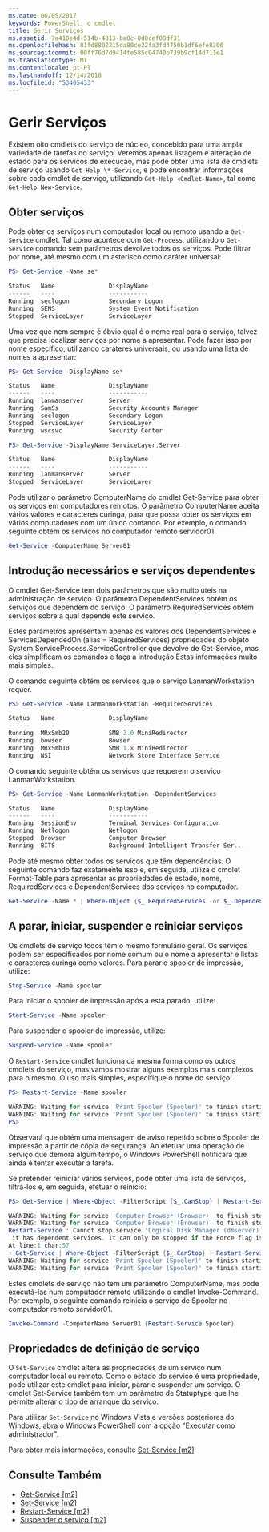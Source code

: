 ```yaml
---
ms.date: 06/05/2017
keywords: PowerShell, o cmdlet
title: Gerir Serviços
ms.assetid: 7a410e4d-514b-4813-ba0c-0d8cef88df31
ms.openlocfilehash: 81fd8802215da80ce22fa3fd4750b1df6efe8206
ms.sourcegitcommit: 00ff76d7d9414fe585c04740b739b9cf14d711e1
ms.translationtype: MT
ms.contentlocale: pt-PT
ms.lasthandoff: 12/14/2018
ms.locfileid: "53405433"
---
```

# <a name="managing-services"></a>Gerir Serviços

Existem oito cmdlets do serviço de núcleo, concebido para uma ampla variedade de tarefas do serviço. Veremos apenas listagem e alteração de estado para os serviços de execução, mas pode obter uma lista de cmdlets de serviço usando `Get-Help \*-Service`, e pode encontrar informações sobre cada cmdlet de serviço, utilizando `Get-Help <Cmdlet-Name>`, tal como `Get-Help New-Service`.

## <a name="getting-services"></a>Obter serviços

Pode obter os serviços num computador local ou remoto usando a `Get-Service` cmdlet. Tal como acontece com `Get-Process`, utilizando o `Get-Service` comando sem parâmetros devolve todos os serviços. Pode filtrar por nome, até mesmo com um asterisco como caráter universal:

```powershell
PS> Get-Service -Name se*

Status   Name               DisplayName
------   ----               -----------
Running  seclogon           Secondary Logon
Running  SENS               System Event Notification
Stopped  ServiceLayer       ServiceLayer
```

Uma vez que nem sempre é óbvio qual é o nome real para o serviço, talvez que precisa localizar serviços por nome a apresentar. Pode fazer isso por nome específico, utilizando carateres universais, ou usando uma lista de nomes a apresentar:

```powershell
PS> Get-Service -DisplayName se*

Status   Name               DisplayName
------   ----               -----------
Running  lanmanserver       Server
Running  SamSs              Security Accounts Manager
Running  seclogon           Secondary Logon
Stopped  ServiceLayer       ServiceLayer
Running  wscsvc             Security Center

PS> Get-Service -DisplayName ServiceLayer,Server

Status   Name               DisplayName
------   ----               -----------
Running  lanmanserver       Server
Stopped  ServiceLayer       ServiceLayer
```

Pode utilizar o parâmetro ComputerName do cmdlet Get-Service para obter os serviços em computadores remotos. O parâmetro ComputerName aceita vários valores e caracteres curinga, para que possa obter os serviços em vários computadores com um único comando. Por exemplo, o comando seguinte obtém os serviços no computador remoto servidor01.

```powershell
Get-Service -ComputerName Server01
```

## <a name="getting-required-and-dependent-services"></a>Introdução necessários e serviços dependentes

O cmdlet Get-Service tem dois parâmetros que são muito úteis na administração de serviço. O parâmetro DependentServices obtém os serviços que dependem do serviço. O parâmetro RequiredServices obtém serviços sobre a qual depende este serviço.

Estes parâmetros apresentam apenas os valores dos DependentServices e ServicesDependedOn (alias = RequiredServices) propriedades do objeto System.ServiceProcess.ServiceController que devolve de Get-Service, mas eles simplificam os comandos e faça a introdução Estas informações muito mais simples.

O comando seguinte obtém os serviços que o serviço LanmanWorkstation requer.

```powershell
PS> Get-Service -Name LanmanWorkstation -RequiredServices

Status   Name               DisplayName
------   ----               -----------
Running  MRxSmb20           SMB 2.0 MiniRedirector
Running  bowser             Bowser
Running  MRxSmb10           SMB 1.x MiniRedirector
Running  NSI                Network Store Interface Service
```

O comando seguinte obtém os serviços que requerem o serviço LanmanWorkstation.

```powershell
PS> Get-Service -Name LanmanWorkstation -DependentServices

Status   Name               DisplayName
------   ----               -----------
Running  SessionEnv         Terminal Services Configuration
Running  Netlogon           Netlogon
Stopped  Browser            Computer Browser
Running  BITS               Background Intelligent Transfer Ser...
```

Pode até mesmo obter todos os serviços que têm dependências. O seguinte comando faz exatamente isso e, em seguida, utiliza o cmdlet Format-Table para apresentar as propriedades de estado, nome, RequiredServices e DependentServices dos serviços no computador.

```powershell
Get-Service -Name * | Where-Object {$_.RequiredServices -or $_.DependentServices} | Format-Table -Property Status, Name, RequiredServices, DependentServices -auto
```

## <a name="stopping-starting-suspending-and-restarting-services"></a>A parar, iniciar, suspender e reiniciar serviços

Os cmdlets de serviço todos têm o mesmo formulário geral. Os serviços podem ser especificados por nome comum ou o nome a apresentar e listas e caracteres curinga como valores. Para parar o spooler de impressão, utilize:

```powershell
Stop-Service -Name spooler
```

Para iniciar o spooler de impressão após a está parado, utilize:

```powershell
Start-Service -Name spooler
```

Para suspender o spooler de impressão, utilize:

```powershell
Suspend-Service -Name spooler
```

O `Restart-Service` cmdlet funciona da mesma forma como os outros cmdlets do serviço, mas vamos mostrar alguns exemplos mais complexos para o mesmo. O uso mais simples, especifique o nome do serviço:

```powershell
PS> Restart-Service -Name spooler

WARNING: Waiting for service 'Print Spooler (Spooler)' to finish starting...
WARNING: Waiting for service 'Print Spooler (Spooler)' to finish starting...
PS>
```

Observará que obtém uma mensagem de aviso repetido sobre o Spooler de impressão a partir de cópia de segurança. Ao efetuar uma operação de serviço que demora algum tempo, o Windows PowerShell notificará que ainda é tentar executar a tarefa.

Se pretender reiniciar vários serviços, pode obter uma lista de serviços, filtrá-los e, em seguida, efetuar o reinício:

```powershell
PS> Get-Service | Where-Object -FilterScript {$_.CanStop} | Restart-Service

WARNING: Waiting for service 'Computer Browser (Browser)' to finish stopping...
WARNING: Waiting for service 'Computer Browser (Browser)' to finish stopping...
Restart-Service : Cannot stop service 'Logical Disk Manager (dmserver)' because
 it has dependent services. It can only be stopped if the Force flag is set.
At line:1 char:57
+ Get-Service | Where-Object -FilterScript {$_.CanStop} | Restart-Service <<<<
WARNING: Waiting for service 'Print Spooler (Spooler)' to finish starting...
WARNING: Waiting for service 'Print Spooler (Spooler)' to finish starting...
```

Estes cmdlets de serviço não tem um parâmetro ComputerName, mas pode executá-las num computador remoto utilizando o cmdlet Invoke-Command. Por exemplo, o seguinte comando reinicia o serviço de Spooler no computador remoto servidor01.

```powershell
Invoke-Command -ComputerName Server01 {Restart-Service Spooler}
```

## <a name="setting-service-properties"></a>Propriedades de definição de serviço

O `Set-Service` cmdlet altera as propriedades de um serviço num computador local ou remoto. Como o estado do serviço é uma propriedade, pode utilizar este cmdlet para iniciar, parar e suspender um serviço.
O cmdlet Set-Service também tem um parâmetro de Statuptype que lhe permite alterar o tipo de arranque do serviço.

Para utilizar `Set-Service` no Windows Vista e versões posteriores do Windows, abra o Windows PowerShell com a opção "Executar como administrador".

Para obter mais informações, consulte [Set-Service [m2]](https://technet.microsoft.com/library/b71e29ed-372b-4e32-a4b7-5eb6216e56c3)

## <a name="see-also"></a>Consulte Também

- [Get-Service [m2]](https://technet.microsoft.com/en-us/library/0a09cb22-0a1c-4a79-9851-4e53075f9cf6)
- [Set-Service [m2]](https://technet.microsoft.com/library/b71e29ed-372b-4e32-a4b7-5eb6216e56c3)
- [Restart-Service [m2]](https://technet.microsoft.com/en-us/library/45acf50d-2277-4523-baf7-ce7ced977d0f)
- [Suspender o serviço [m2]](https://technet.microsoft.com/en-us/library/c8492b87-0e21-4faf-8054-3c83c2ec2826)